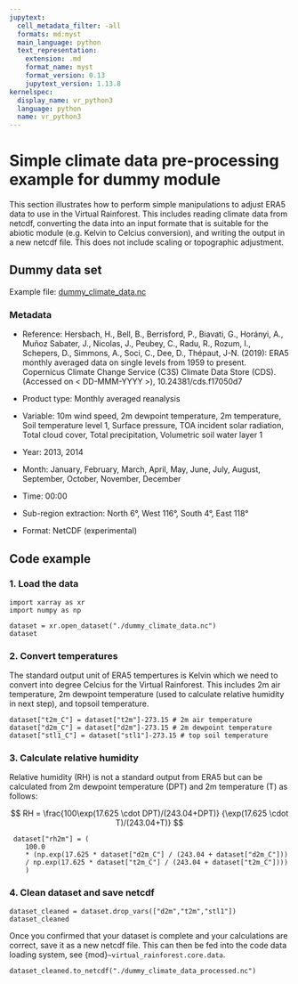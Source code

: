 ```yaml
---
jupytext:
  cell_metadata_filter: -all
  formats: md:myst
  main_language: python
  text_representation:
    extension: .md
    format_name: myst
    format_version: 0.13
    jupytext_version: 1.13.8
kernelspec:
  display_name: vr_python3
  language: python
  name: vr_python3
---
```


# Simple climate data pre-processing example for dummy module

This section illustrates how to perform simple manipulations to adjust ERA5 data to use
in the Virtual Rainforest. This includes reading climate data from netcdf, converting
the data into an input formate that is suitable for the abiotic module (e.g. Kelvin to
Celcius conversion), and writing the output in a new netcdf file. This does not include
scaling or topographic adjustment.

## Dummy data set

Example file: [dummy_climate_data.nc](./dummy_climate_data.nc)

### Metadata

- Reference: Hersbach, H., Bell, B., Berrisford, P., Biavati, G., Horányi, A., Muñoz
  Sabater, J., Nicolas, J., Peubey, C., Radu, R., Rozum, I., Schepers, D., Simmons, A.,
  Soci, C., Dee, D., Thépaut, J-N. (2019): ERA5 monthly averaged data on single levels
  from 1959 to present. Copernicus Climate Change Service (C3S) Climate Data Store
  (CDS). (Accessed on \< DD-MMM-YYYY >), 10.24381/cds.f17050d7

- Product type: Monthly averaged reanalysis

- Variable: 10m wind speed, 2m dewpoint temperature, 2m temperature, Soil temperature
  level 1, Surface pressure, TOA incident solar radiation, Total cloud cover, Total
  precipitation, Volumetric soil water layer 1

- Year: 2013, 2014

- Month: January, February, March, April, May, June, July, August, September, October,
  November, December

- Time: 00:00

- Sub-region extraction: North 6°, West 116°, South 4°, East 118°

- Format: NetCDF (experimental)

## Code example

### 1. Load the data

```{code-cell} ipython3
import xarray as xr
import numpy as np

dataset = xr.open_dataset("./dummy_climate_data.nc")
dataset
```

### 2. Convert temperatures

The standard output unit of ERA5 tempertures is Kelvin which we need to convert into
degree Celcius for the Virtual Rainforest. This includes 2m air temperature, 2m dewpoint
temperature (used to calculate relative humidity in next step), and topsoil temperature.

```{code-cell} ipython3
dataset["t2m_C"] = dataset["t2m"]-273.15 # 2m air temperature
dataset["d2m_C"] = dataset["d2m"]-273.15 # 2m dewpoint temperature
dataset["stl1_C"] = dataset["stl1"]-273.15 # top soil temperature
```

### 3. Calculate relative humidity

Relative humidity (RH) is not a standard output from ERA5 but can be calculated from 2m
dewpoint temperature (DPT) and 2m temperature (T) as follows:

$$ RH = \frac{100\exp(17.625 \cdot DPT)/(243.04+DPT)}
                 {\exp(17.625 \cdot T)/(243.04+T)}
$$

```{code-cell} ipython3
 dataset["rh2m"] = (
    100.0
    * (np.exp(17.625 * dataset["d2m_C"] / (243.04 + dataset["d2m_C"])) 
    / np.exp(17.625 * dataset["t2m_C"] / (243.04 + dataset["t2m_C"])))
    )
```

### 4. Clean dataset and save netcdf

```{code-cell} ipython3
dataset_cleaned = dataset.drop_vars(["d2m","t2m","stl1"])
dataset_cleaned
```

Once you confirmed that your dataset is complete and your calculations are correct, save
it as a new netcdf file. This can then be fed into the code data loading system, see
{mod}`~virtual_rainforest.core.data`.

```{code-block} ipython3
dataset_cleaned.to_netcdf("./dummy_climate_data_processed.nc")
```
